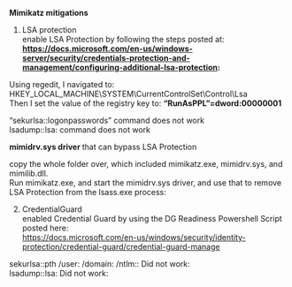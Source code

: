 <b> Mimikatz mitigations </b> 

1. LSA protection  <br>
enable LSA Protection by following the steps posted at: <b>
https://docs.microsoft.com/en-us/windows-server/security/credentials-protection-and-management/configuring-additional-lsa-protection: </b>

Using regedit, I navigated to: HKEY_LOCAL_MACHINE\SYSTEM\CurrentControlSet\Control\Lsa <br>
Then I set the value of the registry key to: <b> “RunAsPPL”=dword:00000001 </b>

“sekurlsa::logonpasswords” command does not work  <br>
lsadump::lsa:   command does not work


<b>mimidrv.sys driver </b> that can bypass LSA Protection

copy the whole folder over, which included mimikatz.exe, mimidrv.sys, and mimilib.dll. <br>
Run mimikatz.exe, and start the mimidrv.sys driver, and use that to remove LSA Protection from the lsass.exe process:

2. CredentialGuard  <br>
enabled Credential Guard by using the DG Readiness Powershell Script posted here: <br>
https://docs.microsoft.com/en-us/windows/security/identity-protection/credential-guard/credential-guard-manage

sekurlsa::pth /user:<user> /domain:<domain> /ntlm:<ntlmhash>: Did not work: <br>
lsadump::lsa: Did not work: <br>



